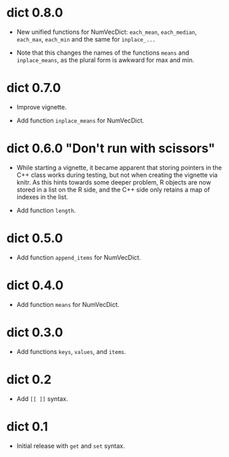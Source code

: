 # dict 0.8.0

- New unified functions for NumVecDict: `each_mean`, `each_median`, `each_max`, `each_min` and the same for `inplace_...`

- Note that this changes the names of the functions `means` and `inplace_means`, as the plural form is awkward for max and min.

# dict 0.7.0

- Improve vignette.

- Add function `inplace_means` for NumVecDict.

# dict 0.6.0 "Don't run with scissors"

- While starting a vignette, it became apparent that storing pointers
in the C++ class works during testing, but not when creating the vignette
via knitr. As this hints towards some deeper problem, R objects are now
stored in a list on the R side, and the C++ side only retains a map of indexes
in the list.

- Add function `length`.

# dict 0.5.0

- Add function `append_items` for NumVecDict.

# dict 0.4.0

- Add function `means` for NumVecDict.

# dict 0.3.0

- Add functions `keys`, `values`, and `items`.

# dict 0.2

- Add `[[ ]]` syntax.

# dict 0.1

- Initial release with `get` and `set` syntax.